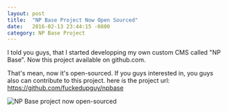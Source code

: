 ```yaml
---
layout: post
title:  "NP Base Project Now Open Sourced"
date:   2016-02-13 23:44:15 -0800
category: NP Base Project
---
```


I told you guys, that I started developping my own custom CMS called "NP Base". Now this project available on github.com.
<!--more-->

That's mean, now it's open-sourced. If you guys interested in, you guys also can contribute to this project. here is the project url: <a href="https://github.com/fuckedupguy/npbase" target="_blank">https://github.com/fuckedupguy/npbase</a>

<img src="https://1.bp.blogspot.com/-d_mMH2GQH58/VsDiN0vvHgI/AAAAAAAAAZ0/vAYw1hPb-Ns/s1600/np_base_cms_open_sourced.png" alt="NP Base project now open-sourced">